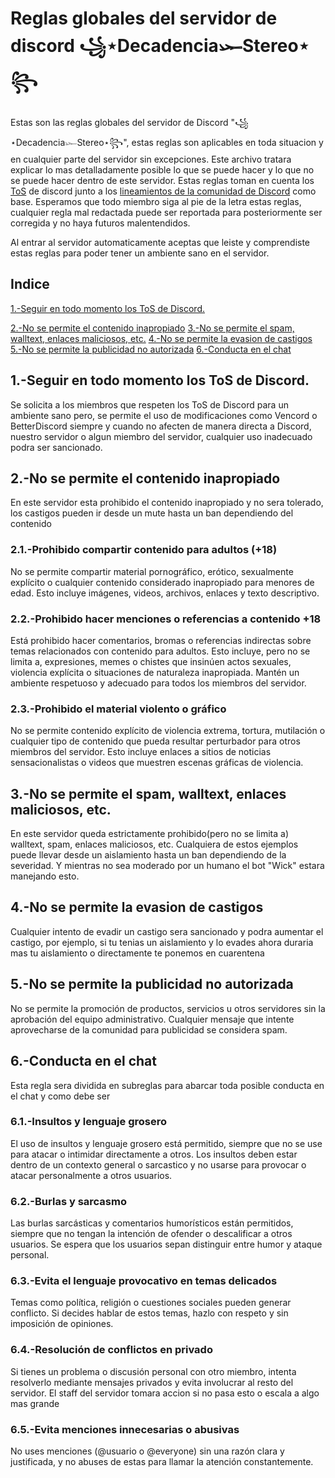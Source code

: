 # Reglas globales del servidor de discord ꧁⋆Decadencia𓆱Stereo⋆꧂

Estas son las reglas globales del servidor de Discord "꧁⋆Decadencia𓆱Stereo⋆꧂", estas reglas son aplicables en toda situacion y en cualquier parte del servidor sin excepciones. Este archivo tratara
 explicar lo mas detalladamente posible lo que se puede hacer y lo que no se puede hacer dentro de este servidor. Estas reglas toman en cuenta los [ToS](https://discord.com/terms) de discord junto a los
  [lineamientos de la comunidad de Discord](https://discord.com/guidelines) como base. Esperamos que todo miembro siga al pie de la letra estas reglas, cualquier regla mal redactada 
  puede ser reportada para posteriormente ser corregida y no haya futuros malentendidos.

  Al entrar al servidor automaticamente aceptas que leiste y comprendiste estas reglas para poder tener un ambiente sano en el servidor.

  ## Indice

  [1.-Seguir en todo momento los ToS de Discord.](#1-seguir-en-todo-momento-los-tos-de-discord)

  [2.-No se permite el contenido inapropiado](#2-no-se-permite-el-contenido-inapropiado)
  [3.-No se permite el spam, walltext, enlaces maliciosos, etc.](#3.-No-se-permite-el-spam,-walltext,-enlaces-maliciosos,-etc.)
  [4.-No se permite la evasion de castigos](4.-No-se-permite-la-evasion-de-castigos)
  [5.-No se permite la publicidad no autorizada](5.-No-se-permite-la-publicidad-no-autorizada)
  [6.-Conducta en el chat](6.-Conducta-en-el-chat)

  ## 1.-Seguir en todo momento los ToS de Discord.
  Se solicita a los miembros que respeten los ToS de Discord para un ambiente sano pero, se permite el uso de modificaciones como Vencord o BetterDiscord siempre y cuando no afecten de manera directa a
   Discord, nuestro servidor o algun miembro del servidor, cualquier uso inadecuado podra ser sancionado.

  ## 2.-No se permite el contenido inapropiado
  En este servidor esta prohibido el contenido inapropiado y no sera tolerado, los castigos pueden ir desde un mute hasta un ban dependiendo del contenido
  ### 2.1.-Prohibido compartir contenido para adultos (+18)
  No se permite compartir material pornográfico, erótico, sexualmente explícito o cualquier contenido considerado inapropiado para menores de edad. Esto incluye imágenes, videos, archivos, enlaces y texto descriptivo.
  ### 2.2.-Prohibido hacer menciones o referencias a contenido +18
  Está prohibido hacer comentarios, bromas o referencias indirectas sobre temas relacionados con contenido para adultos. Esto incluye, pero no se limita a, expresiones, memes  o chistes que insinúen actos sexuales, violencia explícita o situaciones de naturaleza inapropiada. Mantén un ambiente respetuoso y adecuado para todos los miembros del servidor.
  ### 2.3.-Prohibido el material violento o gráfico
  No se permite contenido explícito de violencia extrema, tortura, mutilación o cualquier tipo de contenido que pueda resultar perturbador para otros miembros del servidor. Esto incluye enlaces a sitios de noticias sensacionalistas o videos que muestren escenas gráficas de violencia.

  ## 3.-No se permite el spam, walltext, enlaces maliciosos, etc.
  En este servidor queda estrictamente prohibido(pero no se limita a) walltext, spam, enlaces maliciosos, etc. Cualquiera de estos ejemplos puede llevar desde un aislamiento hasta un ban dependiendo de la severidad. Y mientras no sea moderado por un humano
   el bot "Wick" estara manejando esto.

  ## 4.-No se permite la evasion de castigos
  Cualquier intento de evadir un castigo sera sancionado y podra aumentar el castigo, por ejemplo, si tu tenias un aislamiento y lo evades ahora duraria mas tu aislamiento o directamente te ponemos en cuarentena

  ## 5.-No se permite la publicidad no autorizada
  No se permite la promoción de productos, servicios u otros servidores sin la aprobación del equipo administrativo. Cualquier mensaje que intente aprovecharse de la comunidad para publicidad se considera spam.

  ## 6.-Conducta en el chat
  Esta regla sera dividida en subreglas para abarcar toda posible conducta en el chat y como debe ser
  ### 6.1.-Insultos y lenguaje grosero
  El uso de insultos y lenguaje grosero está permitido, siempre que no se use para atacar o intimidar directamente a otros. Los insultos deben estar dentro de un contexto general o sarcastico y no usarse para provocar o atacar personalmente a otros usuarios.
  ### 6.2.-Burlas y sarcasmo
  Las burlas sarcásticas y comentarios humorísticos están permitidos, siempre que no tengan la intención de ofender o descalificar a otros usuarios. Se espera que los usuarios sepan distinguir entre humor y ataque personal.
  ### 6.3.-Evita el lenguaje provocativo en temas delicados
  Temas como política, religión o cuestiones sociales pueden generar conflicto. Si decides hablar de estos temas, hazlo con respeto y sin imposición de opiniones.
  ### 6.4.-Resolución de conflictos en privado
  Si tienes un problema o discusión personal con otro miembro, intenta resolverlo mediante mensajes privados y evita involucrar al resto del servidor. El staff del servidor tomara accion si no pasa esto o escala a algo mas grande
  ### 6.5.-Evita menciones innecesarias o abusivas
  No uses menciones (@usuario o @everyone) sin una razón clara y justificada, y no abuses de estas para llamar la atención constantemente.
  
  

